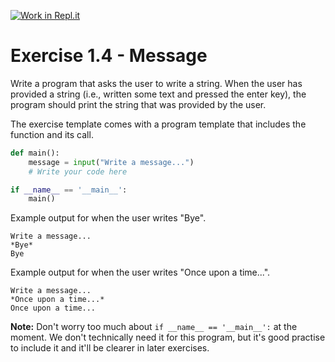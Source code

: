 [![Work in Repl.it](https://classroom.github.com/assets/work-in-replit-14baed9a392b3a25080506f3b7b6d57f295ec2978f6f33ec97e36a161684cbe9.svg)](https://classroom.github.com/online_ide?assignment_repo_id=6799309&assignment_repo_type=AssignmentRepo)
# Exercise 1.4 - Message

Write a program that asks the user to write a string. When the user has provided a string (i.e., written some text and pressed the enter key), the program should print the string that was provided by the user.

The exercise template comes with a program template that includes the function and its call.

```python
def main():
    message = input("Write a message...")
    # Write your code here

if __name__ == '__main__':
    main()
```

Example output for when the user writes "Bye".

```plaintext
Write a message...
*Bye*
Bye
```

Example output for when the user writes "Once upon a time...".

```plaintext
Write a message...
*Once upon a time...*
Once upon a time...
```

**Note:** Don't worry too much about `if __name__ == '__main__':` at the moment. We don't technically need it for this program, but it's good practise to include it and it'll be clearer in later exercises.
